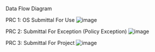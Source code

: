 Data Flow Diagram




PRC 1: OS Submittal For Use
![image](https://cloud.githubusercontent.com/assets/14626151/10898545/21afe5cc-8191-11e5-9afe-c7f6366ae343.png)



PRC 2: Submittal For Exception (Policy Exception)
![image](https://cloud.githubusercontent.com/assets/14626151/10898153/4d36f5ea-818d-11e5-9b33-8a255b5b9d0a.png)



PRC 3: Submittal For Project
![image](https://cloud.githubusercontent.com/assets/14626151/10898503/bb0102a2-8190-11e5-95e7-0180d111db43.png)



